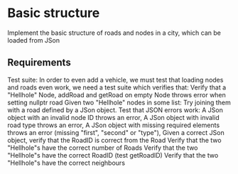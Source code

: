 Basic structure
=========
Implement the basic structure of roads and nodes in a city, which can be loaded from JSon

Requirements
-------------
Test suite: In order to even add a vehicle, we must test that loading nodes and roads even work, we need a test suite which verifies that:
Verify that a "Hellhole" Node, addRoad and getRoad on empty Node throws error when setting nullptr road
Given two "Hellhole" nodes in some list: Try joining them with a road defined by a JSon object. Test that JSON errors work:
A JSon object with an invalid node ID throws an error,
A JSon object with invalid road type throws an error,
A JSon object with missing required elements throws an error (missing "first", "second" or "type"),
Given a correct JSon object, verify that the RoadID is correct from the Road
Verify that the two "Hellhole"s have the correct number of Roads
Verify that the two "Hellhole"s have the correct RoadID (test getRoadID)
Verify that the two "Hellhole"s have the correct neighbours

